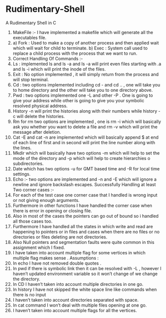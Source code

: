 # Rudimentary-Shell
A Rudimentary Shell in C
1. MakeFile :- I have implemented a makefile which will generate all the executables file.
2. a) Fork : Used to make a copy of another process and then applied wait which will wait
for child to terminate.
b) Exec : System call used to replace a child process with the process that we want to
run.
3. Correct Handling Of Commands :-
1. Ls : implemented ls and ls -a and ls -a will print even files starting with .a and ls -i which
will print the inode of the files.
2. Exit : No option implemented , it will simply return from the process and will stop
terminal.
3. Cd : two options implemented including cd - and cd .. , one will take you to home
directory and the other will take you to one directory above.
4. Pwd : two options implemented one -L and other -P . One is going to give your address
while other is going to give you your symbolic resolved physical address.
5. History -n will print the histories along with their numbers while history -c will delete the
histories.
6. Rm for rm two options are implemented , one is rm -i which will basically ask you
whether you want to delete a file and rm -v which will print the message after deletion.
7. Cat -E and cat -n are implemented which will basically append $ at end of each line of
first and in second will print the line number along with the lines.
8. Mkdir which will basically have two options -m which will help to set the mode of the
directory and -p which will help to create hierarchies o subdirectories.
9. Date which has two options -u for GMT based time and -R for local time settings.
10. Echo :- two options are implemented and -n and -E which will ignore a newline and
ignore backslash escapes.
Successfully Handling at least Two corner cases :-
1. For each of the test case one corner case that I handled is wrong input or not giving
enough arguments.
2. Furthermore in other functions I have handled the corner case when there is error in
opening or closing file.
3. Also in most of the cases the pointers can go out of bound so i handled all those cases
too.
4. Furthermore I have handled all the states in which write and read are happening to
pointers or in files and cases when there are no files or no directories or files deleting are
not directories.
5. Also Null pointers and segmentation faults were quite common in this assignment which
I fixed.
6. I have taken into account multiple flag for some vertices in which multiple flag makes
sense .
Assumptions :
1. In echo I have not removed double quotes .
2. In pwd if there is symbolic link then it can be resolved with -L , however I haven’t updated environment variable so it won’t change of we change the directory.
3. In CD I haven’t taken into account multiple directories in one go.
4. In history I have not skipped the white space line like commands when there is
no input
5. I haven’t taken into account directories separated with space.
6. In cat command I won’t deal with multiple files opening at one go.
7. I haven’t taken into account multiple flags for all the vertices.
